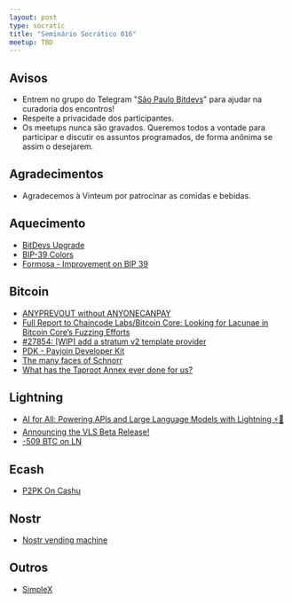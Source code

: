 ```yaml
---
layout: post
type: socratic
title: "Seminário Socrático 016"
meetup: TBD
---
```


## Avisos

- Entrem no grupo do Telegram "[São Paulo Bitdevs](https://t.me/joinchat/lHusQ1bV9fUyNDY5)" para ajudar na curadoria dos encontros!
- Respeite a privacidade dos participantes. 
- Os meetups nunca são gravados. Queremos todos a vontade para participar e discutir os assuntos programados, de forma anônima se assim o desejarem.

## Agradecimentos

- Agradecemos à Vinteum por patrocinar as comidas e bebidas.

## Aquecimento

* [BitDevs Upgrade](https://bolt.fun/story/kicking-off--866)
* [BIP-39 Colors](https://github.com/enteropositivo/bip39colors)
* [Formosa - Improvement on BIP 39](https://github.com/Yuri-SVB/formosa)

## Bitcoin

* [ANYPREVOUT without ANYONECANPAY](https://github.com/bitcoin/bips/pull/1472/files)
* [Full Report to Chaincode Labs/Bitcoin Core: Looking for Lacunae in Bitcoin Core’s Fuzzing Efforts](https://agroce.github.io/bitcoin_report.pdf)
* [#27854: [WIP] add a stratum v2 template provider](https://github.com/bitcoin/bitcoin/pull/27854)
* [PDK - Payjoin Developer Kit](https://payjoindevkit.org/blog/pdk-an-sdk-for-payjoin-transactions/)
* [The many faces of Schnorr](https://eprint.iacr.org/2023/1019.pdf)
* [What has the Taproot Annex ever done for us?](https://lists.linuxfoundation.org/pipermail/bitcoin-dev/2022-October/020991.html)

## Lightning

* [AI for All: Powering APIs and Large Language Models with Lightning ⚡🤖](https://lightning.engineering/posts/2023-07-05-l402-langchain/)
* [Announcing the VLS Beta Release!](https://vls.tech/posts/vls-beta/)
* [-509 BTC on LN](https://twitter.com/SatoshiConsult/status/1678649115226382336)

## Ecash

* [P2PK On Cashu](https://github.com/cashubtc/cashu/pull/270?ref=nobsbitcoin.com)

## Nostr

* [Nostr vending machine](https://www.nobsbitcoin.com/data-vending-machine-implementation-open-sourced/)

## Outros

* [SimpleX](https://github.com/simplex-chat/simplex-chat)
